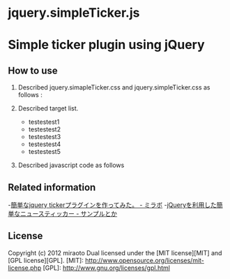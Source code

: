jquery.simpleTicker.js
=================================================
Simple ticker plugin using jQuery
=================================================

How to use
---------------------------------------------------------------------
1. Described jquery.simapleTicker.css and jquery.simpleTicker.css as follows :

    <link href="/jquery.simpleTicker/jquery.simpleTicker.css" rel="stylesheet">
    <script src="/jquery.simpleTicker/jquery.simpleTicker.js"></script>


2. Described target list.

    <div id="ticker" class="ticker">
    <ul>
    <li>testestest1</li>
    <li>testestest2</li>
    <li>testestest3</li>
    <li>testestest4</li>
    <li>testestest5</li>
    </ul>
    </div>


3. Described javascript code as follows

    <script>
    $(function(){
      $.simpleTicker($("#ticker"));
    });
    </script>
    </pre>    


Related information
----------------------------------------------------------------------
-[簡単なjquery tickerプラグインを作ってみた。 - ミラボ](http://log.miraoto.com/2012/12/708/)
-[jQueryを利用した簡単なニュースティッカー - サンプルとか](http://sample.miraoto.com/detail/20/)

License
----------------------------------------------------------------------
Copyright (c) 2012 miraoto
Dual licensed under the [MIT license][MIT] and [GPL license][GPL].
[MIT]: http://www.opensource.org/licenses/mit-license.php
[GPL]: http://www.gnu.org/licenses/gpl.html

